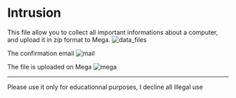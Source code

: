 # Intrusion

This file allow you to collect all important informations about a computer, and upload it in zip format to Mega.
![data_files](https://user-images.githubusercontent.com/82885673/130242549-ba7eaa39-5033-4dc5-8c91-88d9b8c950b5.jpg)

The confirmation email
![mail](https://user-images.githubusercontent.com/82885673/130242818-3d4c5d20-9879-4953-af95-963f42adb647.jpg)

The file is uploaded on Mega
![mega](https://user-images.githubusercontent.com/82885673/130242916-dc79bfd1-81d2-41d6-80d4-dda3ddd9c15b.jpg)

-------------------------------------------------------------------------------------------------------------------------
Please use it only for educationnal purposes, I decline all illegal use
